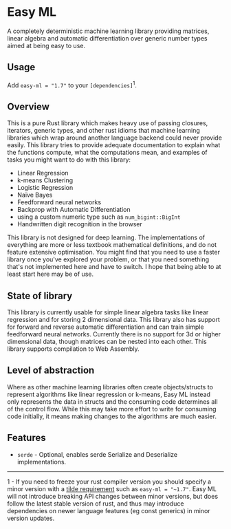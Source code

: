 # Easy ML

A completely deterministic machine learning library providing matrices, linear algebra and automatic differentiation over generic number types aimed at being easy to use.

## Usage

Add `easy-ml = "1.7"` to your `[dependencies]`<sup>1</sup>.

## Overview
This is a pure Rust library which makes heavy use of passing closures, iterators, generic types, and other rust idioms that machine learning libraries which wrap around another language backend could never provide easily. This library tries to provide adequate documentation to explain what the functions compute, what the computations mean, and examples of tasks you might want to do with this library:

- Linear Regression
- k-means Clustering
- Logistic Regression
- Naïve Bayes
- Feedforward neural networks
- Backprop with Automatic Differentiation
- using a custom numeric type such as `num_bigint::BigInt`
- Handwritten digit recognition in the browser

This library is not designed for deep learning. The implementations of everything are more or less textbook mathematical definitions, and do not feature extensive optimisation. You might find that you need to use a faster library once you've explored your problem, or that you need something that's not implemented here and have to switch. I hope that being able to at least start here may be of use.

## State of library

This library is currently usable for simple linear algebra tasks like linear regression and for storing 2 dimensional data. This library also has support for forward and reverse automatic differentiation and can train simple feedforward neural networks. Currently there is no support for 3d or higher dimensional data, though matrices can be nested into each other. This library supports compilation to Web Assembly.

## Level of abstraction

Where as other machine learning libraries often create objects/structs to represent algorithms like linear regression or k-means, Easy ML instead only represents the data in structs and the consuming code determines all of the control flow. While this may take more effort to write for consuming code initially, it means making changes to the algorithms are much easier.

## Features

- `serde` - Optional, enables serde Serialize and Deserialize implementations.

*****

1 - If you need to freeze your rust compiler version you should specify a minor version with a [tilde requirement](https://doc.rust-lang.org/cargo/reference/specifying-dependencies.html#tilde-requirements) such as `easy-ml = "~1.7"`. Easy ML will not introduce breaking API changes between minor versions, but does follow the latest stable version of rust, and thus may introduce dependencies on newer language features (eg const generics) in minor version updates.
